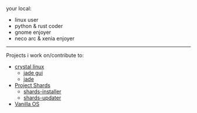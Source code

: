 your local:
  - linux user
  - python & rust coder
  - gnome enjoyer
  - neco arc & xenia enjoyer
---

Projects i work on/contribute to:
  - [crystal linux](getcryst.al)
    - [jade gui](git.getcryst.al/crystal-linux/software/jade-gui)
    - [jade](git.getcryst.al/crystal-linux/software/jade)
  - [Project Shards](git.getcryst.al/project-shards)
    - [shards-installer](git.getcryst.al/project-shards/shards-installer)
    - [shards-updater](https://git.getcryst.al/project-shards/shards-updater)
  - [Vanilla OS](https://vanillaos.org/)
